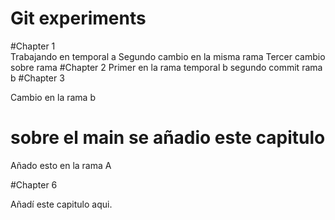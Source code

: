 # Git experiments

#Chapter 1
<br>
Trabajando en temporal a
Segundo cambio en la misma rama 
Tercer cambio sobre rama 
#Chapter 2
Primer en la rama temporal b
segundo commit rama b 
#Chapter 3

Cambio en la rama b

# sobre el main se añadio este capitulo


Añado esto en la rama A


#Chapter 6 

Añadí este capitulo aqui. 
